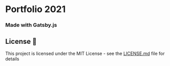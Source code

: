# Portfolio 2021

### Made with Gatsby.js

## License 📄

This project is licensed under the MIT License - see the [LICENSE.md](LICENSE.md) file for details
